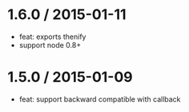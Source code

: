 1.6.0 / 2015-01-11
==================

* feat: exports thenify
* support node 0.8+

1.5.0 / 2015-01-09
==================

* feat: support backward compatible with callback

